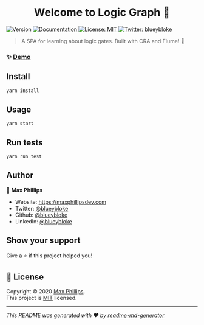 <h1 align="center">Welcome to Logic Graph 👋</h1>
<p>
  <img alt="Version" src="https://img.shields.io/badge/version-0.1.0-blue.svg?cacheSeconds=2592000" />
  <a href="logic.maxphillipsdev.com/docs" target="_blank">
    <img alt="Documentation" src="https://img.shields.io/badge/documentation-yes-brightgreen.svg" />
  </a>
  <a href="https://opensource.org/licenses/MIT" target="_blank">
    <img alt="License: MIT" src="https://img.shields.io/badge/License-MIT-yellow.svg" />
  </a>
  <a href="https://twitter.com/blueybloke" target="_blank">
    <img alt="Twitter: blueybloke" src="https://img.shields.io/twitter/follow/blueybloke.svg?style=social" />
  </a>
</p>

> A SPA for learning about logic gates. Built with CRA and Flume! 💖

### ✨ [Demo](logic.maxphillipsdev.com)

## Install

```sh
yarn install
```

## Usage

```sh
yarn start
```

## Run tests

```sh
yarn run test
```

## Author

👤 **Max Phillips**

* Website: https://maxphillipsdev.com
* Twitter: [@blueybloke](https://twitter.com/blueybloke)
* Github: [@blueybloke](https://github.com/blueybloke)
* LinkedIn: [@blueybloke](https://linkedin.com/in/blueybloke)

## Show your support

Give a ⭐️ if this project helped you!

## 📝 License

Copyright © 2020 [Max Phillips](https://github.com/blueybloke).<br />
This project is [MIT](https://opensource.org/licenses/MIT) licensed.

***
_This README was generated with ❤️ by [readme-md-generator](https://github.com/kefranabg/readme-md-generator)_
